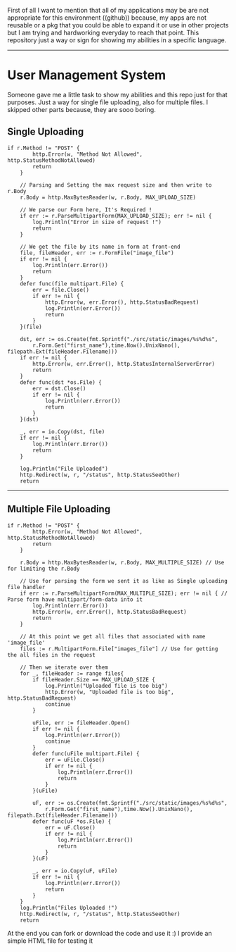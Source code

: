 First of all I want to mention that all of my applications may be are not
appropriate for this environment ((github)) because, my apps are not reusable or a pkg
that you could be able to expand it or use in other projects but I am trying and hardworking
everyday to reach that point.
This repository just a way or sign for showing my abilities in a specific language.
***


# User Management System
Someone gave me a little task to show my abilities and this repo just for that purposes.
Just a way for single file uploading, also for multiple files.
I skipped other parts because, they are sooo boring.

## Single Uploading

```
if r.Method != "POST" {
		http.Error(w, "Method Not Allowed", http.StatusMethodNotAllowed)
		return
	}

	// Parsing and Setting the max request size and then write to r.Body
	r.Body = http.MaxBytesReader(w, r.Body, MAX_UPLOAD_SIZE)
	
	// We parse our Form here, It's Required !
	if err := r.ParseMultipartForm(MAX_UPLOAD_SIZE); err != nil {
		log.Println("Error in size of request !")
		return
	}

	// We get the file by its name in form at front-end
	file, fileHeader, err := r.FormFile("image_file")
	if err != nil {
		log.Println(err.Error())
		return
	}
	defer func(file multipart.File) {
		err = file.Close()
		if err != nil {
			http.Error(w, err.Error(), http.StatusBadRequest)
			log.Println(err.Error())
			return
		}
	}(file)

	dst, err := os.Create(fmt.Sprintf("./src/static/images/%s%d%s",
		r.Form.Get("first_name"),time.Now().UnixNano(), filepath.Ext(fileHeader.Filename)))
	if err != nil {
		http.Error(w, err.Error(), http.StatusInternalServerError)
		return
	}
	defer func(dst *os.File) {
		err = dst.Close()
		if err != nil {
			log.Println(err.Error())
			return
		}
	}(dst)

	_, err = io.Copy(dst, file)
	if err != nil {
		log.Println(err.Error())
		return
	}

	log.Println("File Uploaded")
	http.Redirect(w, r, "/status", http.StatusSeeOther)
	return
```

***

## Multiple File Uploading

```
if r.Method != "POST" {
		http.Error(w, "Method Not Allowed", http.StatusMethodNotAllowed)
		return
	}
	
	r.Body = http.MaxBytesReader(w, r.Body, MAX_MULTIPLE_SIZE) // Use for limiting the r.Body
	
	// Use for parsing the form we sent it as like as Single uploading file handler
	if err := r.ParseMultipartForm(MAX_MULTIPLE_SIZE); err != nil { // Parse form have multipart/form-data into it
		log.Println(err.Error())
		http.Error(w, err.Error(), http.StatusBadRequest)
		return
	}

	// At this point we get all files that associated with name 'image_file'
	files := r.MultipartForm.File["images_file"] // Use for getting the all files in the request

	// Then we iterate over them
	for _, fileHeader := range files{
		if fileHeader.Size == MAX_UPLOAD_SIZE {
			log.Println("Uploaded file is too big")
			http.Error(w, "Uploaded file is too big", http.StatusBadRequest)
			continue
		}

		uFile, err := fileHeader.Open()
		if err != nil {
			log.Println(err.Error())
			continue
		}
		defer func(uFile multipart.File) {
			err = uFile.Close()
			if err != nil {
				log.Println(err.Error())
				return
			}
		}(uFile)

		uF, err := os.Create(fmt.Sprintf("./src/static/images/%s%d%s",
			r.Form.Get("first_name"),time.Now().UnixNano(), filepath.Ext(fileHeader.Filename)))
		defer func(uF *os.File) {
			err = uF.Close()
			if err != nil {
				log.Println(err.Error())
				return
			}
		}(uF)

		_, err = io.Copy(uF, uFile)
		if err != nil {
			log.Println(err.Error())
			return
		}
	}
	log.Println("Files Uploaded !")
	http.Redirect(w, r, "/status", http.StatusSeeOther)
	return
```
At the end you can fork or download the code and use it :)
I provide an simple HTML file for testing it
